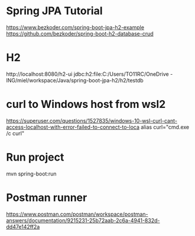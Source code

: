 # Spring JPA Tutorial
https://www.bezkoder.com/spring-boot-jpa-h2-example
https://github.com/bezkoder/spring-boot-h2-database-crud

# H2
http://localhost:8080/h2-ui
jdbc:h2:file:C:/Users/TO11RC/OneDrive - ING/miel/workspace/Java/spring-boot-jpa-h2/h2/testdb

# curl to Windows host from wsl2
https://superuser.com/questions/1527835/windows-10-wsl-curl-cant-access-localhost-with-error-failed-to-connect-to-loca
alias curl="cmd.exe /c curl"

# Run project
mvn spring-boot:run

# Postman runner
https://www.postman.com/postman/workspace/postman-answers/documentation/9215231-25b72aab-2c6a-4941-832d-dd47e142ff2a
